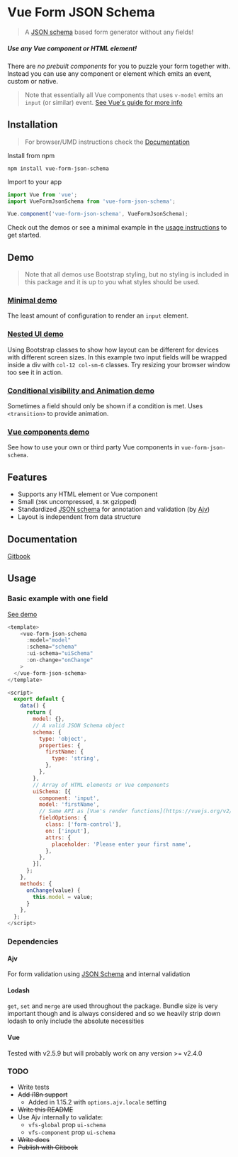 # Vue Form JSON Schema

> A [JSON schema](json-schema.org) based form generator without any fields!

##### Use any Vue component or HTML element!

There are *no prebuilt components* for you to puzzle your form together with. Instead you can use any component or element which emits an event, custom or native.

> Note that essentially all Vue components that uses `v-model` emits an `input` (or similar) event. [See Vue's guide for more info](https://vuejs.org/v2/guide/components.html#Form-Input-Components-using-Custom-Events)

## Installation

> For browser/UMD instructions check the [Documentation](#documentation)

Install from npm

`npm install vue-form-json-schema`

Import to your app

```js
import Vue from 'vue';
import VueFormJsonSchema from 'vue-form-json-schema';

Vue.component('vue-form-json-schema', VueFormJsonSchema);
```

Check out the demos or see a minimal example in the [usage instructions](#usage) to get started.

## Demo

> Note that all demos use Bootstrap styling, but no styling is included in this package and it is up to you what styles should be used.

### [Minimal demo](https://py6611pr9m.codesandbox.io)

The least amount of configuration to render an `input` element.

### [Nested UI demo](https://882w4v374l.codesandbox.io)

Using Bootstrap classes to show how layout can be different for devices with different screen sizes.
In this example two input fields will be wrapped inside a div with `col-12 col-sm-6` classes.
Try resizing your browser window too see it in action.

### [Conditional visibility and Animation demo](https://k0q8wk946o.codesandbox.io/)

Sometimes a field should only be shown if a condition is met. Uses `<transition>` to provide animation.

### [Vue components demo](https://wnwk5mv5jl.codesandbox.io)

See how to use your own or third party Vue components in `vue-form-json-schema`.

## Features

* Supports any HTML element or Vue component
* Small (`36K` uncompressed, `8.5K` gzipped)
* Standardized [JSON schema](json-schema.org) for annotation and validation (by [Ajv](https://github.com/epoberezkin/ajv))
* Layout is independent from data structure

## Documentation

[Gitbook](https://jarvelov.gitbook.io/vue-form-json-schema/)

## Usage

### Basic example with one field

[See demo](https://codesandbox.io/s/py6611pr9m)

```js
<template>
    <vue-form-json-schema
      :model="model"
      :schema="schema"
      :ui-schema="uiSchema"
      :on-change="onChange"
    >
  </vue-form-json-schema>
</template>

<script>
  export default {
    data() {
      return {
        model: {},
        // A valid JSON Schema object
        schema: {
          type: 'object',
          properties: {
            firstName: {
              type: 'string',
            },
          },
        },
        // Array of HTML elements or Vue components
        uiSchema: [{
          component: 'input',
          model: 'firstName',
          // Same API as [Vue's render functions](https://vuejs.org/v2/guide/render-function.html#The-Data-Object-In-Depth)
          fieldOptions: {
            class: ['form-control'],
            on: ['input'],
            attrs: {
              placeholder: 'Please enter your first name',
            },
          },
        }],
      };
    },
    methods: {
      onChange(value) {
        this.model = value;
      }
    },
  };
</script>
```

### Dependencies

#### Ajv
For form validation using [JSON Schema](http://json-schema.org/) and internal validation

#### Lodash
`get`, `set` and `merge` are used throughout the package.
Bundle size is very important though and is always considered and so we heavily strip down lodash to only include the absolute necessities

#### Vue

Tested with v2.5.9 but will probably work on any version >= v2.4.0

### TODO

* Write tests
* ~~Add i18n support~~
  * Added in 1.15.2 with `options.ajv.locale` setting
* ~~Write this README~~
* Use Ajv internally to validate:
  * `vfs-global` prop `ui-schema`
  * `vfs-component` prop `ui-schema`
* ~~Write docs~~
* ~~Publish with Gitbook~~
